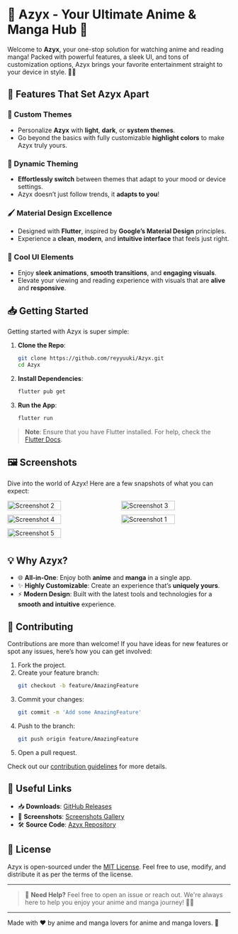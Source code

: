# 🎉 Azyx - Your Ultimate Anime & Manga Hub 🎉

Welcome to **Azyx**, your one-stop solution for watching anime and reading manga! Packed with powerful features, a sleek UI, and tons of customization options, Azyx brings your favorite entertainment straight to your device in style. 🌟✨

## 🚀 Features That Set Azyx Apart

### 🎨 Custom Themes
- Personalize **Azyx** with **light**, **dark**, or **system themes**.
- Go beyond the basics with fully customizable **highlight colors** to make Azyx truly yours.

### 🌈 Dynamic Theming
- **Effortlessly switch** between themes that adapt to your mood or device settings.
- Azyx doesn’t just follow trends, it **adapts to you**!

### 🖌️ Material Design Excellence
- Designed with **Flutter**, inspired by **Google’s Material Design** principles.
- Experience a **clean**, **modern**, and **intuitive interface** that feels just right.

### 🔄 Cool UI Elements
- Enjoy **sleek animations**, **smooth transitions**, and **engaging visuals**.
- Elevate your viewing and reading experience with visuals that are **alive** and **responsive**.

## 📥 Getting Started

Getting started with Azyx is super simple:

1. **Clone the Repo**:  
    ```bash
    git clone https://github.com/reyyuuki/Azyx.git
    cd Azyx
    ```

2. **Install Dependencies**:  
    ```bash
    flutter pub get
    ```

3. **Run the App**:  
    ```bash
    flutter run
    ```

> **Note**: Ensure that you have Flutter installed. For help, check the [Flutter Docs](https://docs.flutter.dev/get-started).

## 🖼️ Screenshots

Dive into the world of Azyx! Here are a few snapshots of what you can expect:

<div style="display: flex; flex-wrap: wrap; justify-content: space-between;">
  <img src="https://github.com/user-attachments/assets/3d4a99da-b53b-43f7-aeb1-f1df3dae378e" alt="Screenshot 2" style="width: 49%; margin-bottom: 10px;" />
  <img src="https://github.com/user-attachments/assets/52a3b2be-292f-4cf0-b5a8-4f5c7ab427b7" alt="Screenshot 3" style="width: 49%; margin-bottom: 10px;" />
  <img src="https://github.com/user-attachments/assets/7e0b1e99-d58d-4b4d-8a97-5fb2a1974fcc" alt="Screenshot 4" style="width: 49%; margin-bottom: 10px;" />
 <img src="https://github.com/user-attachments/assets/432b7c2b-f290-4ed2-b4b2-ad22ba70055c" alt="Screenshot 1" style="width: 49%; margin-bottom: 10px;" />
  <img src="https://github.com/user-attachments/assets/acb8a7a0-7ace-4097-8220-11880ce8fbf0" alt="Screenshot 5" style="width: 49%; margin-bottom: 10px;" />
</div>

## 💡 Why Azyx?

- 🌐 **All-in-One**: Enjoy both **anime** and **manga** in a single app.
- ✨ **Highly Customizable**: Create an experience that’s **uniquely yours**.
- ⚡ **Modern Design**: Built with the latest tools and technologies for a **smooth and intuitive** experience.

## 🤝 Contributing

Contributions are more than welcome! If you have ideas for new features or spot any issues, here’s how you can get involved:

1. Fork the project.
2. Create your feature branch:
    ```bash
    git checkout -b feature/AmazingFeature
    ```
3. Commit your changes:
    ```bash
    git commit -m 'Add some AmazingFeature'
    ```
4. Push to the branch:
    ```bash
    git push origin feature/AmazingFeature
    ```
5. Open a pull request.

Check out our [contribution guidelines](CONTRIBUTING.md) for more details.

## 🔗 Useful Links

- 📥 **Downloads**: [GitHub Releases](https://github.com/reyyuuki/Azyx/releases)
- 📸 **Screenshots**: [Screenshots Gallery](https://path-to-screenshots)
- 🛠️ **Source Code**: [Azyx Repository](https://github.com/reyyuuki/Azyx)

## 📜 License

Azyx is open-sourced under the [MIT License](LICENSE). Feel free to use, modify, and distribute it as per the terms of the license.

---

> 💬 **Need Help?** Feel free to open an issue or reach out. We're always here to help you enjoy your anime and manga journey! 🚀✨

---

Made with ❤️ by anime and manga lovers for anime and manga lovers. 🌸

